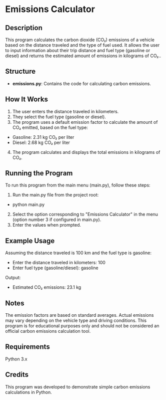 # Emissions Calculator

## Description

This program calculates the carbon dioxide (CO₂) emissions of a vehicle based on the distance traveled and the type of fuel used. It allows the user to input information about their trip distance and fuel type (gasoline or diesel) and returns the estimated amount of emissions in kilograms of CO₂..

## Structure

- **emissions.py**: Contains the code for calculating carbon emissions.

## How It Works

1. The user enters the distance traveled in kilometers.
2. They select the fuel type (gasoline or diesel).
3. The program uses a default emission factor to calculate the amount of CO₂ emitted, based on the fuel type:
 - Gasoline: 2.31 kg CO₂ per liter
 - Diesel: 2.68 kg CO₂ per liter
4. The program calculates and displays the total emissions in kilograms of CO₂.

## Running the Program

To run this program from the main menu (main.py), follow these steps:
1. Run the main.py file from the project root:
 - python main.py
2. Select the option corresponding to "Emissions Calculator" in the menu (option number 3 if configured in main.py).
3. Enter the values when prompted.

## Example Usage

Assuming the distance traveled is 100 km and the fuel type is gasoline:

- Enter the distance traveled in kilometers: 100
- Enter fuel type (gasoline/diesel): gasoline

Output:
- Estimated CO₂ emissions: 23.1 kg

## Notes
The emission factors are based on standard averages. Actual emissions may vary depending on the vehicle type and driving conditions.
This program is for educational purposes only and should not be considered an official carbon emissions calculation tool.

## Requirements
Python 3.x

## Credits
This program was developed to demonstrate simple carbon emissions calculations in Python.